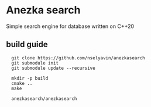 # Anezka search

Simple search engine for database written on C++20


## build guide
```
  git clone https://github.com/nselyavin/anezkasearch
  git submodule init
  git submodule update --recursive
  
  mkdir -p build
  cmake .. 
  make 
  
  anezkasearch/anezkasearch
  
```
